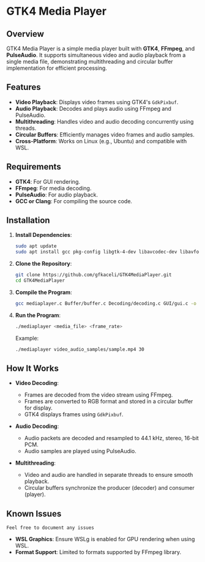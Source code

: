 # GTK4 Media Player

## Overview

GTK4 Media Player is a simple media player built with **GTK4**, **FFmpeg**, and **PulseAudio**. It supports simultaneous video and audio playback from a single media file, demonstrating multithreading and circular buffer implementation for efficient processing.

## Features

- **Video Playback**: Displays video frames using GTK4's `GdkPixbuf`.
- **Audio Playback**: Decodes and plays audio using FFmpeg and PulseAudio.
- **Multithreading**: Handles video and audio decoding concurrently using threads.
- **Circular Buffers**: Efficiently manages video frames and audio samples.
- **Cross-Platform**: Works on Linux (e.g., Ubuntu) and compatible with WSL.

## Requirements

- **GTK4**: For GUI rendering.
- **FFmpeg**: For media decoding.
- **PulseAudio**: For audio playback.
- **GCC or Clang**: For compiling the source code.

## Installation

1. **Install Dependencies**:
   ```bash
   sudo apt update
   sudo apt install gcc pkg-config libgtk-4-dev libavcodec-dev libavformat-dev libavutil-dev libswscale-dev libswresample-dev libpulse-dev
   ```

2. **Clone the Repository**:
   ```bash
   git clone https://github.com/gfkaceli/GTK4MediaPlayer.git
   cd GTK4MediaPlayer
   ```

3. **Compile the Program**:
   ```bash
   gcc mediaplayer.c Buffer/buffer.c Decoding/decoding.c GUI/gui.c -o mediaplayer $(pkg-config --cflags --libs gtk4 libpulse-simple libpulse libavcodec libavformat libavutil libswresample libswscale) -lpthread
   ```

4. **Run the Program**:
   ```bash
   ./mediaplayer <media_file> <frame_rate>
   ```
   Example:
   ```bash
   ./mediaplayer video_audio_samples/sample.mp4 30
   ```

## How It Works

- **Video Decoding**:
  - Frames are decoded from the video stream using FFmpeg.
  - Frames are converted to RGB format and stored in a circular buffer for display.
  - GTK4 displays frames using `GdkPixbuf`.

- **Audio Decoding**:
  - Audio packets are decoded and resampled to 44.1 kHz, stereo, 16-bit PCM.
  - Audio samples are played using PulseAudio.

- **Multithreading**:
  - Video and audio are handled in separate threads to ensure smooth playback.
  - Circular buffers synchronize the producer (decoder) and consumer (player).


## Known Issues
```plaintext
Feel free to document any issues
```

- **WSL Graphics**: Ensure WSLg is enabled for GPU rendering when using WSL.
- **Format Support**: Limited to formats supported by FFmpeg library.

